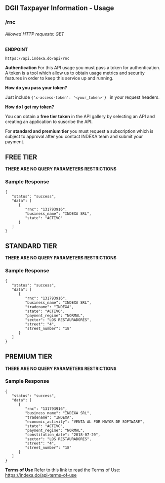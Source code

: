 ## DGII Taxpayer Information - Usage
### /rnc
###### Allowed HTTP requests: *GET*

**ENDPOINT**

`https://api.indexa.do/api/rnc`

**Authentication**
For this API usage you must pass a token for authentication. A token is a tool which allow us to obtain usage metrics and security features in order to keep this service up and running.

**How do you pass your token?**

Just include `{'x-access-token': '<your_token>'} ` in your request headers.

**How do I get my token?**

You can obtain a **free tier token** in the API gallery by selecting an API and creating an application to suscribe the API.

For **standard and premium tier** you must request a subscription which is subject to approval after you contact INDEXA team and submit your payment.

## FREE TIER 

**THERE ARE NO QUERY PARAMETERS RESTRICTIONS**

### **Sample Response**

```
{
   "status": "success",
   "data": [
      {
         "rnc": "131793916",
         "business_name": "INDEXA SRL",
         "state": "ACTIVO"
      }
   ]
}
```

## STANDARD TIER

**THERE ARE NO QUERY PARAMETERS RESTRICTIONS**

### **Sample Response**

```
{
   "status": "success",
   "data": [
      {
         "rnc": "131793916",
         "business_name": "INDEXA SRL",
         "tradename": "INDEXA",
         "state": "ACTIVO",
         "payment_regime": "NORMAL",
         "sector": "LOS RESTAURADORES",
         "street": "4",
         "street_number": "18"
      }
   ]
}
```

## PREMIUM TIER

**THERE ARE NO QUERY PARAMETERS RESTRICTIONS**

### **Sample Response**

```
{
   "status": "success",
   "data": [
      {
         "rnc": "131793916",
         "business_name": "INDEXA SRL",
         "tradename": "INDEXA",
         "economic_activity": "VENTA AL POR MAYOR DE SOFTWARE",
         "state": "ACTIVO",
         "payment_regime": "NORMAL",
         "constitution_date": "2018-07-20",
         "sector": "LOS RESTAURADORES",
         "street": "4",
         "street_number": "18"
      }
   ]
}
```

**Terms of Use**
Refer to this link to read the Terms of Use: https://indexa.do/api-terms-of-use
